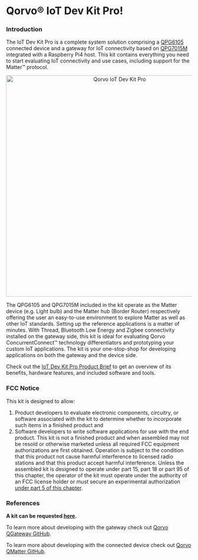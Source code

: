 # Qorvo&reg; IoT Dev Kit Pro!
### Introduction
The IoT Dev Kit Pro is a complete system solution comprising a [QPG6105](https://www.qorvo.com/products/p/QPG6105)
connected device and a gateway for IoT connectivity based on [QPG7015M](https://www.qorvo.com/products/p/QPG7015M)
integrated with a Raspberry Pi4 host. This kit contains everything you need to start evaluating IoT connectivity and
use cases, including support for the Matter&trade; protocol.

<div align="center">
  <img align="center", src="Images/qorvo_iot_dev_kit_pro.jpg" alt="Qorvo IoT Dev Kit Pro" width="600">
</div>

The QPG6105 and QPG7015M included in the kit operate as the Matter device (e.g. Light bulb) and the Matter hub (Border
Router) respectively offering the user an easy-to-use environment to explore Matter as well as other IoT standards.
Setting up the reference applications is a matter of minutes. With Thread, Bluetooth Low Energy and Zigbee connectivity
installed on the gateway side, this kit is ideal for evaluating Qorvo ConcurrentConnect&trade; technology
differentiators and prototyping your custom IoT applications. The kit is your one-stop-shop for developing applications
on both the gateway and the device side.

Check out the [IoT Dev Kit Pro Product Brief](https://qorvo.com/products/d/da008553) to get an overview of its benefits,
hardware features, and included software and tools.

### FCC Notice

This kit is designed to allow:

1. Product developers to evaluate electronic components, circuitry, or software associated with the kit to determine whether to incorporate such items in a finished product and 
2. Software developers to write software applications for use with the end product. This kit is not a finished product and when assembled may not be resold or otherwise marketed unless all required FCC equipment authorizations are first obtained. Operation is subject to the condition that this product not cause harmful interference to licensed radio stations and that this product accept harmful interference. Unless the assembled kit is designed to operate under part 15, part 18 or part 95 of this chapter, the operator of the kit must operate under the authority of an FCC license holder or must secure an experimental authorization [under part 5 of this chapter](https://www.govinfo.gov/content/pkg/CFR-2013-title47-vol1/pdf/CFR-2013-title47-vol1-sec2-803.pdf).
### References
**A kit can be requested [here](https://www.qorvo.com/support/how-to-buy/request-a-sample?partNumber=QPG6105DK-02).**

To learn more about developing with the gateway check out [Qorvo QGateway GitHub](https://github.com/Qorvo/QGateway/).

To learn more about developing with the connected device check out
[Qorvo QMatter GitHub](https://github.com/Qorvo/QMatter/).
